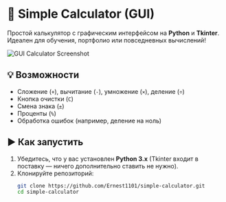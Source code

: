 # 🧮 Simple Calculator (GUI)

Простой калькулятор с графическим интерфейсом на **Python** и **Tkinter**.  
Идеален для обучения, портфолио или повседневных вычислений!

![GUI Calculator Screenshot](screenshot.png)

## 💡 Возможности
- Сложение (`+`), вычитание (`-`), умножение (`×`), деление (`÷`)
- Кнопка очистки (`C`)
- Смена знака (`±`)
- Проценты (`%`)
- Обработка ошибок (например, деление на ноль)

## ▶️ Как запустить
1. Убедитесь, что у вас установлен **Python 3.x** (Tkinter входит в поставку — ничего дополнительно ставить не нужно).
2. Клонируйте репозиторий:
   ```bash
   git clone https://github.com/Ernest1101/simple-calculator.git
   cd simple-calculator
